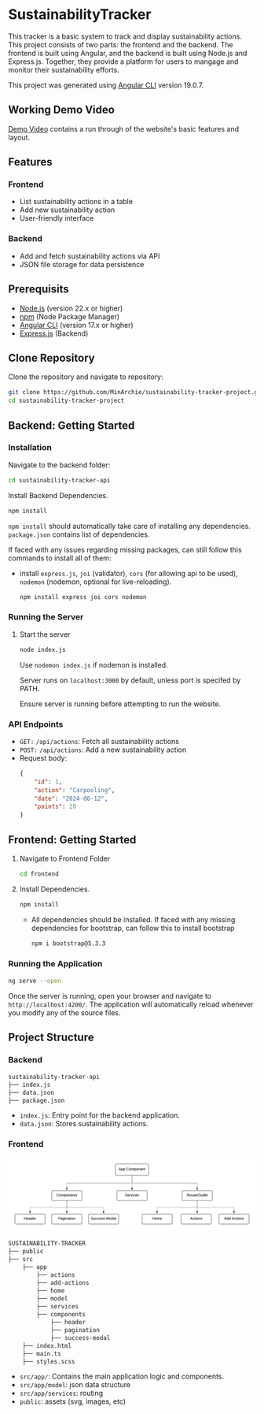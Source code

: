 # SustainabilityTracker 

This tracker is a basic system to track and display sustainability actions. This project consists of two parts: the frontend and the backend. The frontend is built using Angular, and the backend is built using Node.js and Express.js. Together, they provide a platform for users to mangage and monitor their sustainability efforts.

This project was generated using [Angular CLI](https://github.com/angular/angular-cli) version 19.0.7.



## Working Demo Video
[Demo Video](https://drive.google.com/file/d/1jcnP34lMdCBkG9Y0A3ZF9NTkgCvFNVM8/view?usp=sharing) contains a run through of the website's basic features and layout.

## Features
### Frontend
- List sustainability actions in a table
- Add new sustainability action
- User-friendly interface
### Backend
- Add and fetch sustainability actions via API
- JSON file storage for data persistence

## Prerequisits
- [Node.js](https://nodejs.org/) (version 22.x or higher)
- [npm](https://www.npmjs.com/) (Node Package Manager)
- [Angular CLI](https://angular.io/cli) (version 17.x or higher)
- [Express.js](https://expressjs.com/) (Backend)

## Clone Repository
Clone the repository and navigate to repository:
```bash
git clone https://github.com/MinArchie/sustainability-tracker-project.git
cd sustainability-tracker-project
```

## Backend: Getting Started

### Installation 
Navigate to the backend folder:
```bash
cd sustainability-tracker-api
```

Install Backend Dependencies.
```bash
npm install
```

```npm install``` should automatically take care of installing any dependencies. 
```package.json``` contains list of dependencies.

If faced with any issues regarding missing packages, can still follow this commands to install all of them:

- install ```express.js```, ```joi``` (validator), ```cors``` (for allowing api to be used), ```nodemon``` (nodemon, optional for live-reloading).
    ```bash
    npm install express joi cors nodemon
    ```

### Running the Server
1. Start the server
    ```bash
    node index.js
    ```
    Use ```nodemon index.js``` if nodemon is installed.
   
    Server runs on ```localhost:3000``` by default, unless port is specifed by PATH.

    Ensure server is running before attempting to run the website.

### API Endpoints
- ```GET:``` ```/api/actions```: Fetch all sustainability actions
- ```POST:``` ```/api/actions```: Add a new sustainability action
- Request body:
    ```json
    {
        "id": 1,
        "action": "Carpooling",
        "date": "2024-08-12",
        "points": 20
    }
    ```


## Frontend: Getting Started
1. Navigate to Frontend Folder
    ```bash
    cd frontend
    ```
2. Install Dependencies.
    ```bash
    npm install
    ```
    - All dependencies should be installed. If faced with any missing dependencies for bootstrap, can follow this to install bootstrap
        ```bash
        npm i bootstrap@5.3.3
        ```


### Running the Application
```bash
ng serve --open
```

Once the server is running, open your browser and navigate to `http://localhost:4200/`. The application will automatically reload whenever you modify any of the source files.


## Project Structure
### Backend
```
sustainability-tracker-api
├── index.js
├── data.json
├── package.json
```
- ```index.js```: Entry point for the backend application.
- ```data.json```: Stores sustainability actions.

### Frontend
![screenshot](frontend/public/images/Frontend-Strucutre.png)
```arduino
SUSTAINABILITY-TRACKER
├── public
├── src
    ├── app
        ├── actions
        ├── add-actions
        ├── home
        ├── model
        ├── services
        ├── components
            ├── header
            ├── pagination
            ├── success-modal
    ├── index.html
    ├── main.ts
    ├── styles.scss
```
- ```src/app/```: Contains the main application logic and components.
- ```src/app/model```: json data structure
- ```src/app/services```: routing 
- ```public```: assets (svg, images, etc)

